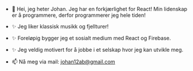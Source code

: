 - 👋 Hei, jeg heter Johan. Jeg har en forkjærlighet for React! Min lidenskap er å programmere, derfor programmerer jeg hele tiden!
- ✨  Jeg liker klassisk musikk og fjellturer! 
-  ✨ Foreløpig bygger jeg et sosialt medium med React og Firebase.
-   ✨  Jeg veldig motivert for å jobbe i et selskap hvor jeg kan utvikle meg.

- 📫 Nå meg via mail: johan12ab@gmail.com

<!---
xTidewaterx/xTidewaterx is a ✨ special ✨ repository because its `README.md` (this file) appears on your GitHub profile.
You can click the Preview link to take a look at your changes.
--->
